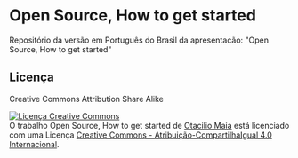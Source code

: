 # Open Source, How to get started

Repositório da versão em Português do Brasil da apresentacão: "Open Source, How to get started"

## Licença
Creative Commons Attribution Share Alike

<a rel="license" href="http://creativecommons.org/licenses/by-sa/4.0/"><img alt="Licença Creative Commons" style="border-width:0" src="https://i.creativecommons.org/l/by-sa/4.0/88x31.png" /></a><br />O trabalho <span xmlns:dct="http://purl.org/dc/terms/" href="http://purl.org/dc/dcmitype/InteractiveResource" property="dct:title" rel="dct:type">Open Source, How to get started</span> de <a xmlns:cc="http://creativecommons.org/ns#" href="https://github.com/OtacilioN/open-source-how-to-get-started" property="cc:attributionName" rel="cc:attributionURL">Otacilio Maia</a> está licenciado com uma Licença <a rel="license" href="http://creativecommons.org/licenses/by-sa/4.0/">Creative Commons - Atribuição-CompartilhaIgual 4.0 Internacional</a>.
